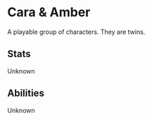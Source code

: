 Cara & Amber
============

A playable group of characters. They are twins.

Stats
-----

Unknown

Abilities
---------

Unknown
